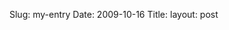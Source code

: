 Slug: my-entry
Date: 2009-10-16
Title:
layout: post

<a href="http://steveivy.typepad.com/.a/6a010534988cd3970b0120a6440d3f970c-pi" style="display: inline;"><img alt="" class="asset  asset-image at-xid-6a010534988cd3970b0120a6440d3f970c" src="https://steveivy.typepad.com/.a/6a010534988cd3970b0120a6440d3f970c-500wi" /></a> <br />
